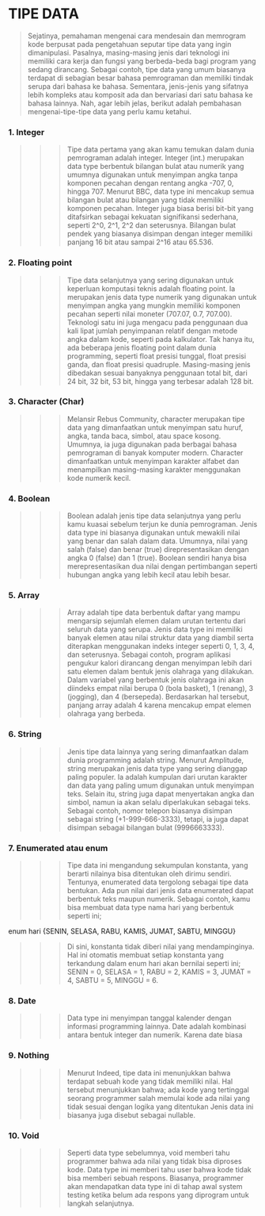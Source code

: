 # TIPE DATA
>Sejatinya, pemahaman mengenai cara mendesain dan memrogram kode berpusat pada pengetahuan seputar tipe data yang ingin dimanipulasi.
Pasalnya, masing-masing jenis dari teknologi ini memiliki cara kerja dan fungsi yang berbeda-beda bagi program yang sedang dirancang.
Sebagai contoh, tipe data yang umum biasanya terdapat di sebagian besar bahasa pemrograman dan memiliki tindak serupa dari bahasa ke bahasa. 
Sementara, jenis-jenis yang sifatnya lebih kompleks atau komposit ada dan bervariasi dari satu bahasa ke bahasa lainnya.
Nah, agar lebih jelas, berikut adalah pembahasan mengenai-tipe-tipe data yang perlu kamu ketahui. 

### 1. Integer
>>>Tipe data pertama yang akan kamu temukan dalam dunia pemrograman adalah integer.
Integer (int.) merupakan data type berbentuk bilangan bulat atau numerik yang umumnya digunakan untuk menyimpan angka tanpa komponen pecahan dengan rentang angka -707, 0, hingga 707. 
Menurut BBC, data type ini mencakup semua bilangan bulat atau bilangan yang tidak memiliki komponen pecahan.
Integer juga biasa berisi bit-bit yang ditafsirkan sebagai kekuatan signifikansi sederhana, seperti 2^0, 2^1, 2^2 dan seterusnya.
Bilangan bulat pendek yang biasanya disimpan dengan integer memiliki panjang 16 bit atau sampai 2^16 atau 65.536.

### 2. Floating point
>>>Tipe data selanjutnya yang sering digunakan untuk keperluan komputasi teknis adalah floating point.
Ia merupakan jenis data type numerik yang digunakan untuk menyimpan angka yang mungkin memiliki komponen pecahan seperti nilai moneter (707.07, 0.7, 707.00).
Teknologi satu ini juga mengacu pada penggunaan dua kali lipat jumlah penyimpanan relatif dengan metode angka dalam kode, seperti pada kalkulator.
Tak hanya itu, ada beberapa jenis floating point dalam dunia programming, seperti float presisi tunggal, float presisi ganda, dan float presisi quadruple.
Masing-masing jenis dibedakan sesuai banyaknya penggunaan total bit, dari 24 bit, 32 bit, 53 bit, hingga yang terbesar adalah 128 bit.

### 3. Character (Char)
>>>Melansir Rebus Community, character merupakan tipe data yang dimanfaatkan untuk menyimpan satu huruf, angka, tanda baca, simbol, atau space kosong.
Umumnya, ia juga digunakan pada berbagai bahasa pemrograman di banyak komputer modern.
Character dimanfaatkan untuk menyimpan karakter alfabet dan menampilkan masing-masing karakter menggunakan kode numerik kecil.

### 4. Boolean
>>>Boolean adalah jenis tipe data selanjutnya yang perlu kamu kuasai sebelum terjun ke dunia pemrograman.
Jenis data type ini biasanya digunakan untuk mewakili nilai yang benar dan salah dalam data. 
Umumnya, nilai yang salah (false) dan benar (true) direpresentasikan dengan angka 0 (false) dan 1 (true).
Boolean sendiri hanya bisa merepresentasikan dua nilai dengan pertimbangan seperti hubungan angka yang lebih kecil atau lebih besar.

### 5. Array
>>>Array adalah tipe data berbentuk daftar yang mampu mengarsip sejumlah elemen dalam urutan tertentu dari seluruh data yang serupa. 
Jenis data type ini memiliki banyak elemen atau nilai struktur data yang diambil serta diterapkan menggunakan indeks integer seperti 0, 1, 3, 4, dan seterusnya.
Sebagai contoh, program aplikasi pengukur kalori dirancang dengan menyimpan lebih dari satu elemen dalam bentuk jenis olahraga yang dilakukan. 
Dalam variabel yang berbentuk jenis olahraga ini akan diindeks empat nilai berupa 0 (bola basket), 1 (renang), 3 (jogging), dan 4 (bersepeda).
Berdasarkan hal tersebut, panjang array adalah 4 karena mencakup empat elemen olahraga yang berbeda.

### 6. String
>>>Jenis tipe data lainnya yang sering dimanfaatkan dalam dunia programming adalah string.
Menurut Amplitude, string merupakan jenis data type yang sering dianggap paling populer.
Ia adalah kumpulan dari urutan karakter dan data yang paling umum digunakan untuk menyimpan teks.
Selain itu, string juga dapat menyertakan angka dan simbol, namun ia akan selalu diperlakukan sebagai teks.
Sebagai contoh, nomor telepon biasanya disimpan sebagai string (+1-999-666-3333), tetapi, ia juga dapat disimpan sebagai bilangan bulat (9996663333).

### 7. Enumerated atau enum
>>>Tipe data ini mengandung sekumpulan konstanta, yang berarti nilainya bisa ditentukan oleh dirimu sendiri.
Tentunya, enumerated data tergolong sebagai tipe data bentukan.
Ada pun nilai dari jenis data enumerated dapat berbentuk teks maupun numerik.
Sebagai contoh, kamu bisa membuat data type nama hari yang berbentuk seperti ini;

enum hari {SENIN, SELASA, RABU, KAMIS, JUMAT, SABTU, MINGGU}

>>>Di sini, konstanta tidak diberi nilai yang mendampinginya. Hal ini otomatis membuat setiap konstanta yang terkandung dalam enum hari akan bernilai seperti ini;
SENIN = 0,
SELASA = 1,
RABU = 2,
KAMIS = 3,
JUMAT = 4,
SABTU = 5,
MINGGU = 6.

### 8. Date
>>>Data type ini menyimpan tanggal kalender dengan informasi programming lainnya.
Date adalah kombinasi antara bentuk integer dan numerik.
Karena date biasa

### 9. Nothing
>>>Menurut Indeed, tipe data ini menunjukkan bahwa terdapat sebuah kode yang tidak memiliki nilai. Hal tersebut menunjukkan bahwa;
ada kode yang tertinggal
seorang programmer salah memulai kode
ada nilai yang tidak sesuai dengan logika yang ditentukan
Jenis data ini biasanya juga disebut sebagai nullable.


### 10. Void
>>>Seperti data type sebelumnya, void memberi tahu programmer bahwa ada nilai yang tidak bisa diproses kode.
Data type ini memberi tahu user bahwa kode tidak bisa memberi sebuah respons.
Biasanya, programmer akan mendapatkan data type ini di tahap awal system testing ketika belum ada respons yang diprogram untuk langkah selanjutnya.